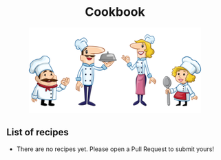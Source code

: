 <div align="center" style="text-align: center;">
<h1>Cookbook</h1>
<img src="../.github/assets/chefs.png" height="200px"/>
</div>

## List of recipes

- There are no recipes yet. Please open a Pull Request to submit yours!
